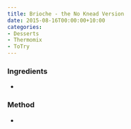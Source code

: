 ```yaml
---
title: Brioche - the No Knead Version
date: 2015-08-16T00:00:00+10:00
categories:
- Desserts
- Thermomix
- ToTry
---
```









### Ingredients

* 

### Method

* 
